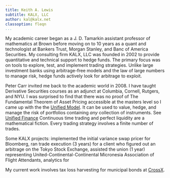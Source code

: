 ```yaml
---
title: Keith A. Lewis
subtitle: KALX, LLC
author: kal@kalx.net
classoption: fleqn
...
```


My academic career began as a J. D. Tamarkin assistant professor
of mathematics at Brown before moving on to 10 years as a quant and
technologist at Bankers Trust, Morgan Stanley, and Banc of America
Securities.  My consulting firm KALX, LLC was founded in 2002 to
provide quantitative and technical support to hedge funds. The primary
focus was on tools to explore, test, and implement trading strategies.
Unlike large investment banks using arbitrage-free models and the law
of large numbers to manage risk, hedge funds actively look for arbitrage
to exploit.

Peter Carr invited me back to the academic world in 2008.
I have taught Derivative Securities courses as an adjunct at
Columbia, Cornell, Rutgers, and NYU. I was surprised to find
that there was no proof of The Fundamental Theorem of Asset Pricing
accessible at the masters level so I came up with the
the [Unified Model](https://kalx.net/um.pdf).
It can be used to value, hedge, and
manage the risk of portfolios containing *any* collection of instruments.
See [Unified Finance](https://keithalewis.github.io/math/uf.html)
Continuous time trading and perfect liquidity are a mathematical fiction.
Every trading strategy involves a finite number of trades.

Some KALX projects: implemented the initial variance swap pricer for
Bloomberg, ran trade execution (3 years) for a client who figured out
an arbitrage on the Tokyo Stock Exchange, assisted the union (1 year)
representing United-Continental-Continental Micronesia Association of
Flight Attendants, analytics for 

My current work involves tax loss harvesting for municipal bonds at
[CrossX](https://true.market/#).
